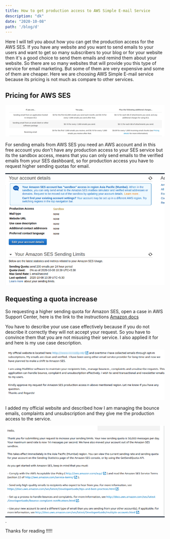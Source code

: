 ```yaml
---
title: How to get production access to AWS Simple E-mail Service
description: "dk"
date: "2020-10-08"
path: '/blog/d'
---
```


Here I will tell you about how you can get the production access for the AWS SES. If you have any website and you want to send emails to your users and want to get so many subscribers to your blog or for your website then it's a good choice to send them emails and remind them about your website. So there are so many websites that will provide you this type of service for email marketing. But some of them are very expensive and some of them are cheaper. Here we are choosing AWS Simple E-mail service because its pricing is not much as compare to other services.

## Pricing for  AWS SES
![AWS Pricing](./pricing.png)

For sending emails from AWS SES you need an AWS account and in this free account you don't have any production access to your SES service but its the sandbox access, means that you can only send emails to the verified emails from your SES dashboard, so for production access you have to request higher sending quotas for email.

![Sandbox](./sanbox.png)

## Requesting a quota increase 
So requesting a higher sending quota for Amazon SES, open a case in AWS Support Center, here is the link to the instructions 
[Amazon docs](https://docs.aws.amazon.com/pinpoint/latest/userguide/channels-email-manage-limits.html#channels-email-manage-limits-increase-case) 

You have to describe your use case effectively because if you do not describe it correctly they will not accept your request. So you have to convince them that you are not misusing their service. I also applied it for and here is my use case description.

![Use Case](./sesrequest.webp)

I added my official website and described how I am managing the bounce emails, complaints 
and unsubscription and they give me the production access to the service.

![AWS Reply](./awsreply.webp).


Thanks for reading !!!!!